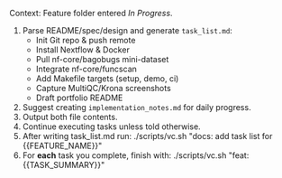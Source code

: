 Context: Feature folder entered *In Progress*.

1. Parse README/spec/design and generate `task_list.md`:
   - Init Git repo & push remote
   - Install Nextflow & Docker
   - Pull nf-core/bagobugs mini-dataset
   - Integrate nf-core/funcscan
   - Add Makefile targets (setup, demo, ci)
   - Capture MultiQC/Krona screenshots
   - Draft portfolio README
2. Suggest creating `implementation_notes.md` for daily progress.
3. Output both file contents.
4. Continue executing tasks unless told otherwise.
5. After writing task_list.md run:
     ./scripts/vc.sh "docs: add task list for {{FEATURE_NAME}}"
6. For **each** task you complete, finish with:
     ./scripts/vc.sh "feat: {{TASK_SUMMARY}}"